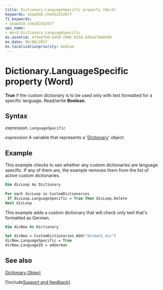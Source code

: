 ```yaml
---
title: Dictionary.LanguageSpecific property (Word)
keywords: vbawd10.chm162332677
f1_keywords:
- vbawd10.chm162332677
api_name:
- Word.Dictionary.LanguageSpecific
ms.assetid: 479eefb9-bd50-298b-635d-945ee7848600
ms.date: 06/08/2017
ms.localizationpriority: medium
---
```



# Dictionary.LanguageSpecific property (Word)

 **True** if the custom dictionary is to be used only with text formatted for a specific language. Read/write **Boolean**.


## Syntax

_expression_. `LanguageSpecific`

_expression_ A variable that represents a '[Dictionary](Word.Dictionary.md)' object.


## Example

This example checks to see whether any custom dictionaries are language specific. If any of them are, the example removes them from the list of active custom dictionaries.


```vb
Dim dicLoop As Dictionary 
 
For each dicLoop in CustomDictionaries 
 If dicLoop.LanguageSpecific = True Then dicLoop.Delete 
Next dicLoop
```

This example adds a custom dictionary that will check only text that's formatted as German.




```vb
Dim dicNew As Dictionary 
 
Set dicNew = CustomDictionaries.Add("German1.dic") 
dicNew.LanguageSpecific = True 
dicNew.LanguageID = wdGerman
```


## See also


[Dictionary Object](Word.Dictionary.md)

[!include[Support and feedback](~/includes/feedback-boilerplate.md)]